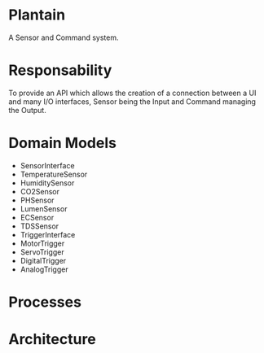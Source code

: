 # Plantain
A Sensor and Command system.

# Responsability
To provide an API which allows the creation of a connection between a UI and many I/O interfaces, Sensor being the Input and Command managing the Output.

# Domain Models
- SensorInterface
 - TemperatureSensor
 - HumiditySensor
 - CO2Sensor
 - PHSensor
 - LumenSensor
 - ECSensor
 - TDSSensor
- TriggerInterface
 - MotorTrigger
 - ServoTrigger
 - DigitalTrigger
 - AnalogTrigger

# Processes

# Architecture

